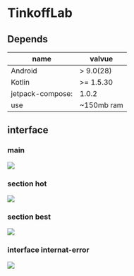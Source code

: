 # TinkoffLab

## Depends
|name|valvue|
|---|---|
|Android |> 9.0(28)|
|Kotlin |>= 1.5.30|
|jetpack-compose:| 1.0.2|
|use| ~150mb ram |

## interface 

### main
<img src="https://github.com/dark0ghost/TinkoffLab/blob/main/static/main.png">

### section hot
<img src="https://github.com/dark0ghost/TinkoffLab/blob/main/static/hot.png">

### section best
<img src="https://github.com/dark0ghost/TinkoffLab/blob/main/static/best.png">

### interface internat-error 
<img src="https://github.com/dark0ghost/TinkoffLab/blob/main/static//error_internet_connection.png">

